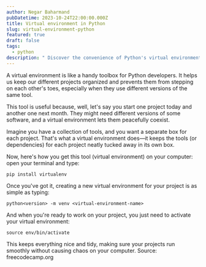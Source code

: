 ```yaml
---
author: Negar Baharmand
pubDatetime: 2023-10-24T22:00:00.000Z
title: Virtual environment in Python
slug: virtual-environment-python
featured: true
draft: false
tags:
  - python
description: " Discover the convenience of Python's virtual environments—a helpful toolbox that keeps your projects tidy by managing dependencies and versions separately, ensuring a stable system."
---
```


A virtual environment is like a handy toolbox for Python developers. It helps us keep our different projects organized and prevents them from stepping on each other's toes, especially when they use different versions of the same tool.

This tool is useful because, well, let's say you start one project today and another one next month. They might need different versions of some software, and a virtual environment lets them peacefully coexist.

Imagine you have a collection of tools, and you want a separate box for each project. That's what a virtual environment does—it keeps the tools (or dependencies) for each project neatly tucked away in its own box.

Now, here's how you get this tool (virtual environment) on your computer: open your terminal and type:

```shell
pip install virtualenv
```

Once you've got it, creating a new virtual environment for your project is as simple as typing:

```shell
python<version> -m venv <virtual-environment-name>
```

And when you're ready to work on your project, you just need to activate your virtual environment:

```shell
source env/bin/activate
```

This keeps everything nice and tidy, making sure your projects run smoothly without causing chaos on your computer. Source: freecodecamp.org
